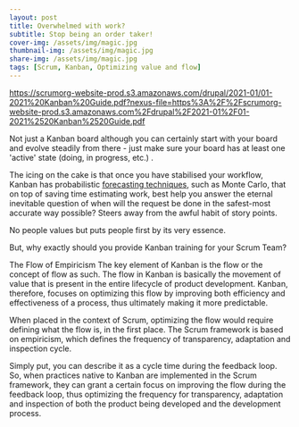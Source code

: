 ```yaml
---
layout: post
title: Overwhelmed with work?
subtitle: Stop being an order taker!
cover-img: /assets/img/magic.jpg
thumbnail-img: /assets/img/magic.jpg
share-img: /assets/img/magic.jpg
tags: [Scrum, Kanban, Optimizing value and flow]
---
```


https://scrumorg-website-prod.s3.amazonaws.com/drupal/2021-01/01-2021%20Kanban%20Guide.pdf?nexus-file=https%3A%2F%2Fscrumorg-website-prod.s3.amazonaws.com%2Fdrupal%2F2021-01%2F01-2021%2520Kanban%2520Guide.pdf

Not just a Kanban board although you can certainly start with your board and evolve steadily from there - just make sure your board has at least one 'active' state (doing, in progress, etc.) .

The icing on the cake is that once you have stabilised your workflow, Kanban has probabilistic [forecasting techniques](https://www.scrum.org/resources/blog/create-faster-and-more-accurate-forecasts-using-probabilities), such as Monte Carlo, that on top of saving time estimating work, best help you answer the eternal inevitable question of when will the request be done in the safest-most accurate way possible?  Steers away from the awful habit of story points.

No people values but puts people first by its very essence.

But, why exactly should you provide Kanban training for your Scrum Team?

The Flow of Empiricism
The key element of Kanban is the flow or the concept of flow as such. The flow in Kanban is basically the movement of value that is present in the entire lifecycle of product development. Kanban, therefore, focuses on optimizing this flow by improving both efficiency and effectiveness of a process, thus ultimately making it more predictable. 

When placed in the context of Scrum, optimizing the flow would require defining what the flow is, in the first place. The Scrum framework is based on empiricism, which defines the frequency of transparency, adaptation and inspection cycle. 

Simply put, you can describe it as a cycle time during the feedback loop. So, when practices native to Kanban are implemented in the Scrum framework, they can grant a certain focus on improving the flow during the feedback loop, thus optimizing the frequency for transparency, adaptation and inspection of both the product being developed and the development process. 
